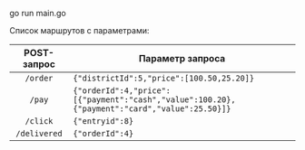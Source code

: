 go run main.go

Список маршрутов с параметрами:

| POST-запрос | Параметр запроса |
|:----------------:|------------------------------|
| `/order` | `{"districtId":5,"price":[100.50,25.20]}` |
| `/pay` | `{"orderId":4,"price":[{"payment":"cash","value":100.20},{"payment":"card","value":25.50}]}`|
| `/click` | `{"entryid":8}` |
| `/delivered` | `{"orderId":4}` |
